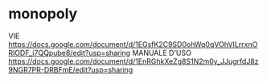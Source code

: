 # monopoly
VIE 
https://docs.google.com/document/d/1EGsfK2C9SD0ohWq0qVOhVILrrxnORlODF_i7QQpube8/edit?usp=sharing
MANUALE D'USO
https://docs.google.com/document/d/1EnRGhkXeZg8S1N2m0y_JJugrfdJ8z9NGR7PR-DRBFmE/edit?usp=sharing
